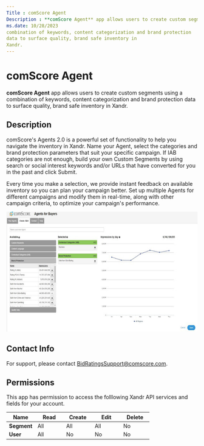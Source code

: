 ```yaml
---
Title : comScore Agent
Description : **comScore Agent** app allows users to create custom segments using a
ms.date: 10/28/2023
combination of keywords, content categorization and brand protection
data to surface quality, brand safe inventory in
Xandr.
---
```



# comScore Agent



**comScore Agent** app allows users to create custom segments using a
combination of keywords, content categorization and brand protection
data to surface quality, brand safe inventory in
Xandr.

>

## Description

comScore's Agents 2.0 is a powerful set of functionality to help you
navigate the inventory in Xandr. Name your
Agent, select the categories and brand protection parameters that suit
your specific campaign. If IAB categories are not enough, build your own
Custom Segments by using search or social interest keywords and/or URLs
that have converted for you in the past and click Submit.

Every time you make a selection, we provide instant feedback on
available inventory so you can plan your campaign better. Set up
multiple Agents for different campaigns and modify them in real-time,
along with other campaign criteria, to optimize your campaign's
performance.


  
![amp](media/amp-a.png)
  







## Contact Info

For support, please contact BidRatingsSupport@comscore.com.





## Permissions

This app has permission to access the folllowing
Xandr API services and fields for your account.


<table id="AMP-002__table-c99aa9ea-4b63-463c-bb9f-3257905b03c4"
class="table frame-all">
<colgroup>
<col style="width: 20%" />
<col style="width: 20%" />
<col style="width: 20%" />
<col style="width: 20%" />
<col style="width: 20%" />
</colgroup>
<thead class="thead">
<tr class="header row">
<th id="AMP-002__table-c99aa9ea-4b63-463c-bb9f-3257905b03c4__entry__1"
class="entry align-center colsep-1 rowsep-1">Name</th>
<th id="AMP-002__table-c99aa9ea-4b63-463c-bb9f-3257905b03c4__entry__2"
class="entry align-center colsep-1 rowsep-1">Read</th>
<th id="AMP-002__table-c99aa9ea-4b63-463c-bb9f-3257905b03c4__entry__3"
class="entry align-center colsep-1 rowsep-1">Create</th>
<th id="AMP-002__table-c99aa9ea-4b63-463c-bb9f-3257905b03c4__entry__4"
class="entry align-center colsep-1 rowsep-1">Edit</th>
<th id="AMP-002__table-c99aa9ea-4b63-463c-bb9f-3257905b03c4__entry__5"
class="entry align-center colsep-1 rowsep-1">Delete</th>
</tr>
</thead>
<tbody class="tbody">
<tr class="odd row">
<td class="entry align-center colsep-1 rowsep-1"
headers="AMP-002__table-c99aa9ea-4b63-463c-bb9f-3257905b03c4__entry__1"><strong>Segment</strong></td>
<td class="entry align-center colsep-1 rowsep-1"
headers="AMP-002__table-c99aa9ea-4b63-463c-bb9f-3257905b03c4__entry__2">All</td>
<td class="entry align-center colsep-1 rowsep-1"
headers="AMP-002__table-c99aa9ea-4b63-463c-bb9f-3257905b03c4__entry__3">All</td>
<td class="entry align-center colsep-1 rowsep-1"
headers="AMP-002__table-c99aa9ea-4b63-463c-bb9f-3257905b03c4__entry__4">All</td>
<td class="entry align-center colsep-1 rowsep-1"
headers="AMP-002__table-c99aa9ea-4b63-463c-bb9f-3257905b03c4__entry__5">No</td>
</tr>
<tr class="even row">
<td class="entry align-center colsep-1 rowsep-1"
headers="AMP-002__table-c99aa9ea-4b63-463c-bb9f-3257905b03c4__entry__1"><strong>User</strong></td>
<td class="entry align-center colsep-1 rowsep-1"
headers="AMP-002__table-c99aa9ea-4b63-463c-bb9f-3257905b03c4__entry__2">All</td>
<td class="entry align-center colsep-1 rowsep-1"
headers="AMP-002__table-c99aa9ea-4b63-463c-bb9f-3257905b03c4__entry__3">No</td>
<td class="entry align-center colsep-1 rowsep-1"
headers="AMP-002__table-c99aa9ea-4b63-463c-bb9f-3257905b03c4__entry__4">No</td>
<td class="entry align-center colsep-1 rowsep-1"
headers="AMP-002__table-c99aa9ea-4b63-463c-bb9f-3257905b03c4__entry__5">No</td>
</tr>
</tbody>
</table>








